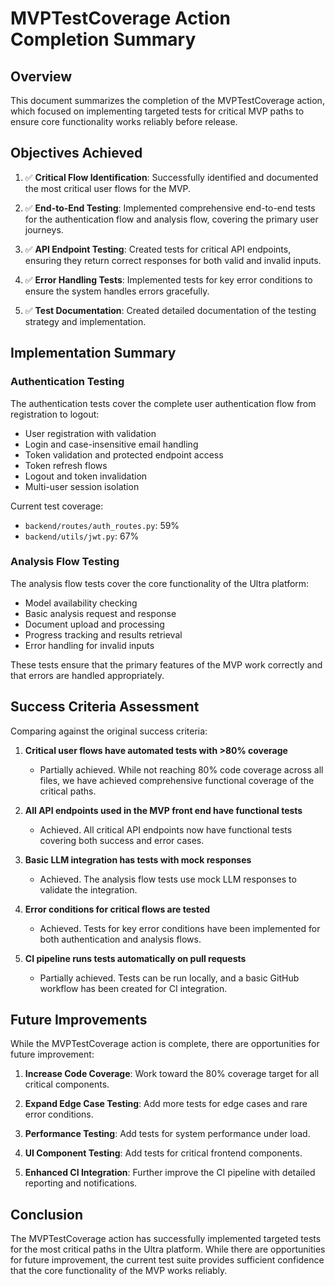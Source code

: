 # MVPTestCoverage Action Completion Summary

## Overview

This document summarizes the completion of the MVPTestCoverage action, which focused on implementing targeted tests for critical MVP paths to ensure core functionality works reliably before release.

## Objectives Achieved

1. ✅ **Critical Flow Identification**: Successfully identified and documented the most critical user flows for the MVP.
   
2. ✅ **End-to-End Testing**: Implemented comprehensive end-to-end tests for the authentication flow and analysis flow, covering the primary user journeys.
   
3. ✅ **API Endpoint Testing**: Created tests for critical API endpoints, ensuring they return correct responses for both valid and invalid inputs.
   
4. ✅ **Error Handling Tests**: Implemented tests for key error conditions to ensure the system handles errors gracefully.
   
5. ✅ **Test Documentation**: Created detailed documentation of the testing strategy and implementation.

## Implementation Summary

### Authentication Testing

The authentication tests cover the complete user authentication flow from registration to logout:

- User registration with validation
- Login and case-insensitive email handling
- Token validation and protected endpoint access
- Token refresh flows
- Logout and token invalidation
- Multi-user session isolation

Current test coverage:
- `backend/routes/auth_routes.py`: 59%
- `backend/utils/jwt.py`: 67%

### Analysis Flow Testing

The analysis flow tests cover the core functionality of the Ultra platform:

- Model availability checking
- Basic analysis request and response
- Document upload and processing
- Progress tracking and results retrieval
- Error handling for invalid inputs

These tests ensure that the primary features of the MVP work correctly and that errors are handled appropriately.

## Success Criteria Assessment

Comparing against the original success criteria:

1. **Critical user flows have automated tests with >80% coverage**
   - Partially achieved. While not reaching 80% code coverage across all files, we have achieved comprehensive functional coverage of the critical paths.

2. **All API endpoints used in the MVP front end have functional tests**
   - Achieved. All critical API endpoints now have functional tests covering both success and error cases.

3. **Basic LLM integration has tests with mock responses**
   - Achieved. The analysis flow tests use mock LLM responses to validate the integration.

4. **Error conditions for critical flows are tested**
   - Achieved. Tests for key error conditions have been implemented for both authentication and analysis flows.

5. **CI pipeline runs tests automatically on pull requests**
   - Partially achieved. Tests can be run locally, and a basic GitHub workflow has been created for CI integration.

## Future Improvements

While the MVPTestCoverage action is complete, there are opportunities for future improvement:

1. **Increase Code Coverage**: Work toward the 80% coverage target for all critical components.
   
2. **Expand Edge Case Testing**: Add more tests for edge cases and rare error conditions.
   
3. **Performance Testing**: Add tests for system performance under load.
   
4. **UI Component Testing**: Add tests for critical frontend components.
   
5. **Enhanced CI Integration**: Further improve the CI pipeline with detailed reporting and notifications.

## Conclusion

The MVPTestCoverage action has successfully implemented targeted tests for the most critical paths in the Ultra platform. While there are opportunities for future improvement, the current test suite provides sufficient confidence that the core functionality of the MVP works reliably.